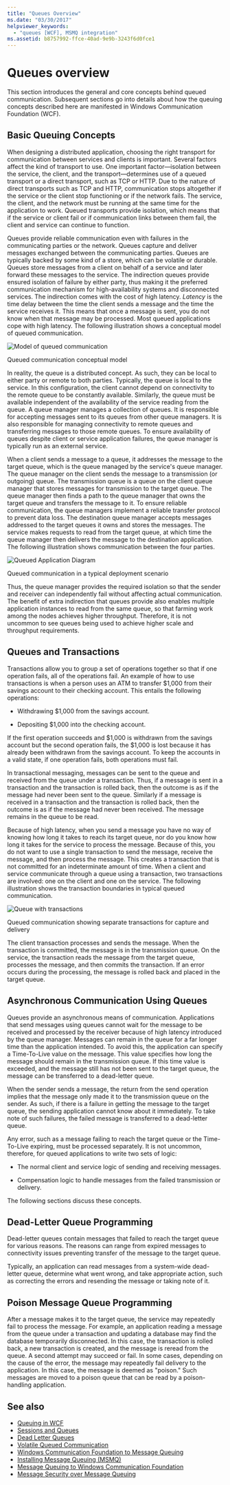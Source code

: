 ```yaml
---
title: "Queues Overview"
ms.date: "03/30/2017"
helpviewer_keywords: 
  - "queues [WCF], MSMQ integration"
ms.assetid: b8757992-ffce-40ad-9e9b-3243f6d0fce1
---
```

# Queues overview

This section introduces the general and core concepts behind queued communication. Subsequent sections go into details about how the queuing concepts described here are manifested in Windows Communication Foundation (WCF).  
  
## Basic Queuing Concepts  
 When designing a distributed application, choosing the right transport for communication between services and clients is important. Several factors affect the kind of transport to use. One important factor—isolation between the service, the client, and the transport—determines use of a queued transport or a direct transport, such as TCP or HTTP. Due to the nature of direct transports such as TCP and HTTP, communication stops altogether if the service or the client stop functioning or if the network fails. The service, the client, and the network must be running at the same time for the application to work. Queued transports provide isolation, which means that if the service or client fail or if communication links between them fail, the client and service can continue to function.  
  
 Queues provide reliable communication even with failures in the communicating parties or the network. Queues capture and deliver messages exchanged between the communicating parties. Queues are typically backed by some kind of a store, which can be volatile or durable. Queues store messages from a client on behalf of a service and later forward these messages to the service. The indirection queues provide ensured isolation of failure by either party, thus making it the preferred communication mechanism for high-availability systems and disconnected services. The indirection comes with the cost of high latency. *Latency* is the time delay between the time the client sends a message and the time the service receives it. This means that once a message is sent, you do not know when that message may be processed. Most queued applications cope with high latency. The following illustration shows a conceptual model of queued communication.  
  
 ![Model of queued communication](../../../../docs/framework/wcf/feature-details/media/qconceptual-figure1c.gif "QConceptual-Figure1c")  
  
 Queued communication conceptual model  
  
 In reality, the queue is a distributed concept. As such, they can be local to either party or remote to both parties. Typically, the queue is local to the service. In this configuration, the client cannot depend on connectivity to the remote queue to be constantly available. Similarly, the queue must be available independent of the availability of the service reading from the queue. A queue manager manages a collection of queues. It is responsible for accepting messages sent to its queues from other queue managers. It is also responsible for managing connectivity to remote queues and transferring messages to those remote queues. To ensure availability of queues despite client or service application failures, the queue manager is typically run as an external service.  
  
 When a client sends a message to a queue, it addresses the message to the target queue, which is the queue managed by the service's queue manager. The queue manager on the client sends the message to a transmission (or outgoing) queue. The transmission queue is a queue on the client queue manager that stores messages for transmission to the target queue. The queue manager then finds a path to the queue manager that owns the target queue and transfers the message to it. To ensure reliable communication, the queue managers implement a reliable transfer protocol to prevent data loss. The destination queue manager accepts messages addressed to the target queues it owns and stores the messages. The service makes requests to read from the target queue, at which time the queue manager then delivers the message to the destination application. The following illustration shows communication between the four parties.  
  
 ![Queued Application Diagram](../../../../docs/framework/wcf/feature-details/media/distributed-queue-figure.jpg "Distributed-Queue-Figure")  
  
 Queued communication in a typical deployment scenario  
  
 Thus, the queue manager provides the required isolation so that the sender and receiver can independently fail without affecting actual communication. The benefit of extra indirection that queues provide also enables multiple application instances to read from the same queue, so that farming work among the nodes achieves higher throughput. Therefore, it is not uncommon to see queues being used to achieve higher scale and throughput requirements.  
  
## Queues and Transactions  
 Transactions allow you to group a set of operations together so that if one operation fails, all of the operations fail. An example of how to use transactions is when a person uses an ATM to transfer $1,000 from their savings account to their checking account. This entails the following operations:  
  
- Withdrawing $1,000 from the savings account.  
  
- Depositing $1,000 into the checking account.  
  
 If the first operation succeeds and $1,000 is withdrawn from the savings account but the second operation fails, the $1,000 is lost because it has already been withdrawn from the savings account. To keep the accounts in a valid state, if one operation fails, both operations must fail.  
  
 In transactional messaging, messages can be sent to the queue and received from the queue under a transaction. Thus, if a message is sent in a transaction and the transaction is rolled back, then the outcome is as if the message had never been sent to the queue. Similarly if a message is received in a transaction and the transaction is rolled back, then the outcome is as if the message had never been received. The message remains in the queue to be read.  
  
 Because of high latency, when you send a message you have no way of knowing how long it takes to reach its target queue, nor do you know how long it takes for the service to process the message. Because of this, you do not want to use a single transaction to send the message, receive the message, and then process the message. This creates a transaction that is not committed for an indeterminate amount of time. When a client and service communicate through a queue using a transaction, two transactions are involved: one on the client and one on the service. The following illustration shows the transaction boundaries in typical queued communication.  
  
 ![Queue with transactions](../../../../docs/framework/wcf/feature-details/media/qwithtransactions-figure3.gif "QWithTransactions-Figure3")  
  
 Queued communication showing separate transactions for capture and delivery  
  
 The client transaction processes and sends the message. When the transaction is committed, the message is in the transmission queue. On the service, the transaction reads the message from the target queue, processes the message, and then commits the transaction. If an error occurs during the processing, the message is rolled back and placed in the target queue.  
  
## Asynchronous Communication Using Queues  
 Queues provide an asynchronous means of communication. Applications that send messages using queues cannot wait for the message to be received and processed by the receiver because of high latency introduced by the queue manager. Messages can remain in the queue for a far longer time than the application intended. To avoid this, the application can specify a Time-To-Live value on the message. This value specifies how long the message should remain in the transmission queue. If this time value is exceeded, and the message still has not been sent to the target queue, the message can be transferred to a dead-letter queue.  
  
 When the sender sends a message, the return from the send operation implies that the message only made it to the transmission queue on the sender. As such, if there is a failure in getting the message to the target queue, the sending application cannot know about it immediately. To take note of such failures, the failed message is transferred to a dead-letter queue.  
  
 Any error, such as a message failing to reach the target queue or the Time-To-Live expiring, must be processed separately. It is not uncommon, therefore, for queued applications to write two sets of logic:  
  
- The normal client and service logic of sending and receiving messages.  
  
- Compensation logic to handle messages from the failed transmission or delivery.  
  
 The following sections discuss these concepts.  
  
## Dead-Letter Queue Programming  
 Dead-letter queues contain messages that failed to reach the target queue for various reasons. The reasons can range from expired messages to connectivity issues preventing transfer of the message to the target queue.  
  
 Typically, an application can read messages from a system-wide dead-letter queue, determine what went wrong, and take appropriate action, such as correcting the errors and resending the message or taking note of it.  
  
## Poison Message Queue Programming  
 After a message makes it to the target queue, the service may repeatedly fail to process the message. For example, an application reading a message from the queue under a transaction and updating a database may find the database temporarily disconnected. In this case, the transaction is rolled back, a new transaction is created, and the message is reread from the queue. A second attempt may succeed or fail. In some cases, depending on the cause of the error, the message may repeatedly fail delivery to the application. In this case, the message is deemed as "poison." Such messages are moved to a poison queue that can be read by a poison-handling application.  
  
## See also

- [Queuing in WCF](../../../../docs/framework/wcf/feature-details/queuing-in-wcf.md)
- [Sessions and Queues](../../../../docs/framework/wcf/samples/sessions-and-queues.md)
- [Dead Letter Queues](../../../../docs/framework/wcf/samples/dead-letter-queues.md)
- [Volatile Queued Communication](../../../../docs/framework/wcf/samples/volatile-queued-communication.md)
- [Windows Communication Foundation to Message Queuing](../../../../docs/framework/wcf/samples/wcf-to-message-queuing.md)
- [Installing Message Queuing (MSMQ)](../../../../docs/framework/wcf/samples/installing-message-queuing-msmq.md)
- [Message Queuing to Windows Communication Foundation](../../../../docs/framework/wcf/samples/message-queuing-to-wcf.md)
- [Message Security over Message Queuing](../../../../docs/framework/wcf/samples/message-security-over-message-queuing.md)
